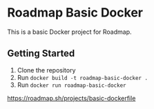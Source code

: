 # Roadmap Basic Docker

This is a basic Docker project for Roadmap.

## Getting Started

1. Clone the repository
2. Run `docker build -t roadmap-basic-docker .`
3. Run `docker run roadmap-basic-docker`

https://roadmap.sh/projects/basic-dockerfile